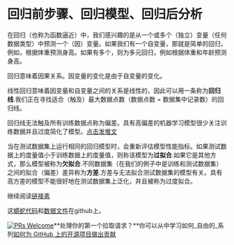 # 回归前步骤、回归模型、回归后分析

在回归（也称为函数逼近）中，我们感兴趣的是从一个或多个（独立）变量（任何数据类型）中预测一个（因）变量。如果我们有一个自变量，那就是简单的回归，例如，根据体重预测身高。如果有多个，则为多元回归，例如根据体重和年龄预测身高。

回归意味着因果关系。因变量的变化是由于自变量的变化。

线性回归意味着因变量和自变量之间的关系是线性的，因此可以用一条称为**回归线**.我们正在寻找适合（触及）最大数据点数（数据点数 = 数据集中记录数）的回归线。

回归线无法触及所有训练数据点称为偏差。具有高偏差的机器学习模型很少关注训练数据并且过度简化了模型。[点击发推文](https://clicktotweet.com/6Rcfz)

当在测试数据集上运行相同的回归模型时，会重新评估模型性能指标。如果测试数据上的度量值小于训练数据上的度量值，则称该模型为**过拟合**.如果它是其他方式，那么模型被称为**欠拟合**.不同数据集（在我们的例子中是训练和测试数据集）之间的拟合（偏差）差异称为**方差**.方差与无法拟合测试数据集的模型有关。具有高方差的模型不能很好地在测试数据集上泛化，并且被称为过度拟合。

继续阅读[链接素](https://www.linkedin.com/pulse/simple-linear-regression-overview-nitin-malik/)

这[蟒蛇代码](https://github.com/drnitinmalik/simple-linear-regression/blob/main/predict-GPA-from-SAT.py)和[数据文件](https://github.com/drnitinmalik/simple-linear-regression/blob/main/SAT-GPA.csv)在github上。

[![PRs Welcome](https://img.shields.io/badge/PRs-welcome-brightgreen.svg?style=flat-square)](https://makeapullrequest.com)**处理你的第一个拉取请求？**你可以从中学习如何_自由的_系列[如何为 GitHub 上的开源项目做出贡献](https://kcd.im/pull-request)
